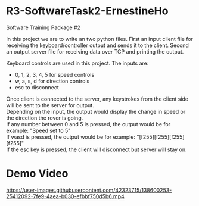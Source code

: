 # R3-SoftwareTask2-ErnestineHo  
Software Training Package #2

In this project we are to write an two python files. First an input client file for receiving the keyboard/controller output and sends it to the client. Second an output server file for receiving data over TCP and printing the output.    

Keyboard controls are used in this project. The inputs are:
- 0, 1, 2, 3, 4, 5 for speed controls
- w, a, s, d for direction controls
- esc to disconnect

Once client is connected to the server, any keystrokes from the client side will be sent to the server for output.  
Depending on the input, the output would display the change in speed or the direction the rover is going.  
If any number between 0 and 5 is pressed, the output would be for example: "Speed set to 5"  
If wasd is pressed, the output would be for example: "[f255][f255][f255][f255]"  
If the esc key is pressed, the client will disconnect but server will stay on.

# Demo Video
https://user-images.githubusercontent.com/42323715/138600253-25412092-7fe9-4aea-b030-efbbf750d5b6.mp4


